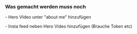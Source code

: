 <h3>Was gemacht werden muss noch</h3>
 - Hero VIdeo unter "about me" hinzufügen
 <p>- Insta feed neben Hero Video hinzufügen (Brauche Token etc)  </p>

 
